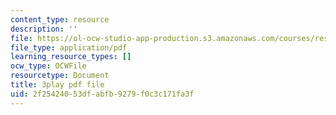 ```yaml
---
content_type: resource
description: ''
file: https://ol-ocw-studio-app-production.s3.amazonaws.com/courses/res-18-005-highlights-of-calculus-spring-2010/2f25424053dfabfb9279f0c3c171fa3f_T_I-CUOc_bk.pdf
file_type: application/pdf
learning_resource_types: []
ocw_type: OCWFile
resourcetype: Document
title: 3play pdf file
uid: 2f254240-53df-abfb-9279-f0c3c171fa3f
---
```

